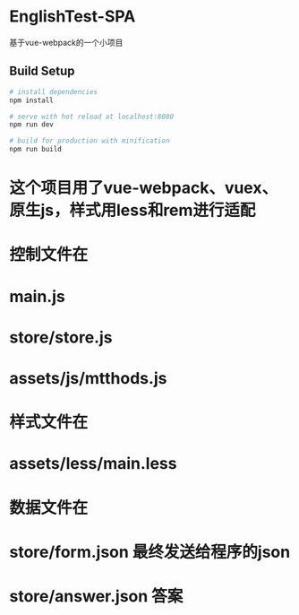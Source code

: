 # EnglishTest-SPA
基于vue-webpack的一个小项目

## Build Setup

``` bash
# install dependencies
npm install

# serve with hot reload at localhost:8080
npm run dev

# build for production with minification
npm run build
```

# 这个项目用了vue-webpack、vuex、原生js，样式用less和rem进行适配 
# 控制文件在 
# main.js
# store/store.js
# assets/js/mtthods.js

# 样式文件在
# assets/less/main.less

# 数据文件在
# store/form.json    最终发送给程序的json
# store/answer.json  答案 
